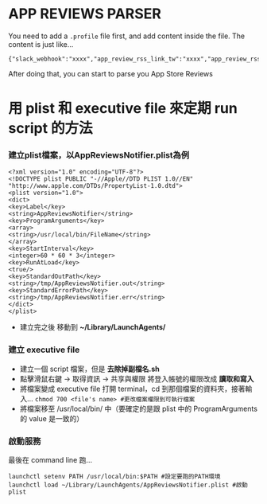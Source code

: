 # APP REVIEWS PARSER

You need to add a  `.profile`  file first, and add content inside the file. The content is just like…
```
{"slack_webhook":"xxxx","app_review_rss_link_tw":"xxxx","app_review_rss_link_jp":"xxxx","app_review_rss_link_us":"xxxx"}
```

After doing that,  you can start to parse you App Store Reviews

# 用 plist 和 executive file 來定期 run script 的方法
### 建立plist檔案，以AppReviewsNotifier.plist為例
```
<?xml version="1.0" encoding="UTF-8"?>
<!DOCTYPE plist PUBLIC "-//Apple//DTD PLIST 1.0//EN" "http://www.apple.com/DTDs/PropertyList-1.0.dtd">
<plist version="1.0">
<dict>
<key>Label</key>
<string>AppReviewsNotifier</string>
<key>ProgramArguments</key>
<array>
<string>/usr/local/bin/FileName</string>
</array>
<key>StartInterval</key>
<integer>60 * 60 * 3</integer>
<key>RunAtLoad</key>
<true/>
<key>StandardOutPath</key>
<string>/tmp/AppReviewsNotifier.out</string>
<key>StandardErrorPath</key>
<string>/tmp/AppReviewsNotifier.err</string>
</dict>
</plist>
```

- 建立完之後 移動到  **~/Library/LaunchAgents/** 

### 建立 executive file
- 建立一個 script 檔案，但是 **去除掉副檔名.sh**
- 點擊滑鼠右鍵 -> 取得資訊 -> 共享與權限
將登入帳號的權限改成 **讀取和寫入**
- 將檔案變成 executive file
打開 terminal，cd 到那個檔案的資料夾，接著輸入...
`chmod 700 <file's name> #更改檔案權限到可執行檔案`
- 將檔案移至 /usr/local/bin/ 中（要確定的是跟 plist 中的 ProgramArguments 的 value 是一致的）

### 啟動服務
最後在 command line 跑...
```
launchctl setenv PATH /usr/local/bin:$PATH #設定要跑的PATH環境
launchctl load ~/Library/LaunchAgents/AppReviewsNotifier.plist #啟動plist
```
